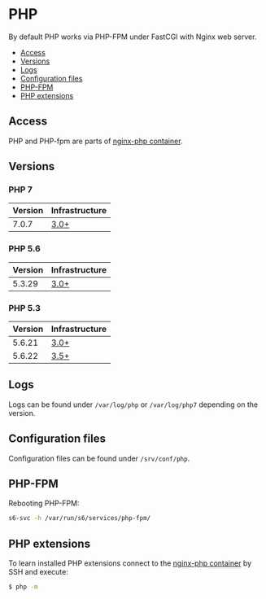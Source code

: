 # PHP

By default PHP works via PHP-FPM under FastCGI with Nginx web server.  

* [Access](#access)
* [Versions](#versions)
* [Logs](#logs)
* [Configuration files](#configuration-files)
* [PHP-FPM](#php-fpm)
* [PHP extensions](#php-extensions)

## Access

PHP and PHP-fpm are parts of [nginx-php container](README.md).

## Versions

### PHP 7

| Version | Infrastructure |
| ------- | -------------- |
| 7.0.7 | [3.0+](../../versioning.md) |

### PHP 5.6

| Version | Infrastructure |
| ------- | -------------- |
| 5.3.29 | [3.0+](../../versioning.md) |
 
### PHP 5.3

| Version | Infrastructure |
| ------- | -------------- |
| 5.6.21 | [3.0+](../../versioning.md) |
| 5.6.22 | [3.5+](../../versioning.md) |

## Logs

Logs can be found under `/var/log/php` or `/var/log/php7` depending on the version.

## Configuration files

Configuration files can be found under `/srv/conf/php`.

## PHP-FPM

Rebooting PHP-FPM:
```bash
s6-svc -h /var/run/s6/services/php-fpm/
```

## PHP extensions 

To learn installed PHP extensions connect to the [nginx-php container](README.md) by SSH and execute:
```bash
$ php -m
```